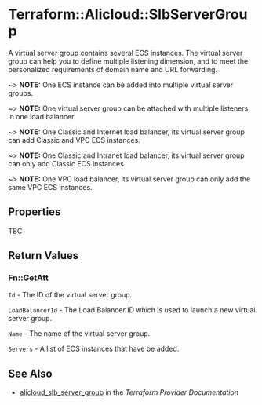 # Terraform::Alicloud::SlbServerGroup

A virtual server group contains several ECS instances. The virtual server group can help you to define multiple listening dimension,
and to meet the personalized requirements of domain name and URL forwarding.

~> **NOTE:** One ECS instance can be added into multiple virtual server groups.

~> **NOTE:** One virtual server group can be attached with multiple listeners in one load balancer.

~> **NOTE:** One Classic and Internet load balancer, its virtual server group can add Classic and VPC ECS instances.

~> **NOTE:** One Classic and Intranet load balancer, its virtual server group can only add Classic ECS instances.

~> **NOTE:** One VPC load balancer, its virtual server group can only add the same VPC ECS instances.

## Properties

TBC

## Return Values

### Fn::GetAtt

`Id` - The ID of the virtual server group.

`LoadBalancerId` - The Load Balancer ID which is used to launch a new virtual server group.

`Name` - The name of the virtual server group.

`Servers` - A list of ECS instances that have be added.

## See Also

* [alicloud_slb_server_group](https://www.terraform.io/docs/providers/alicloud/r/slb_server_group.html) in the _Terraform Provider Documentation_